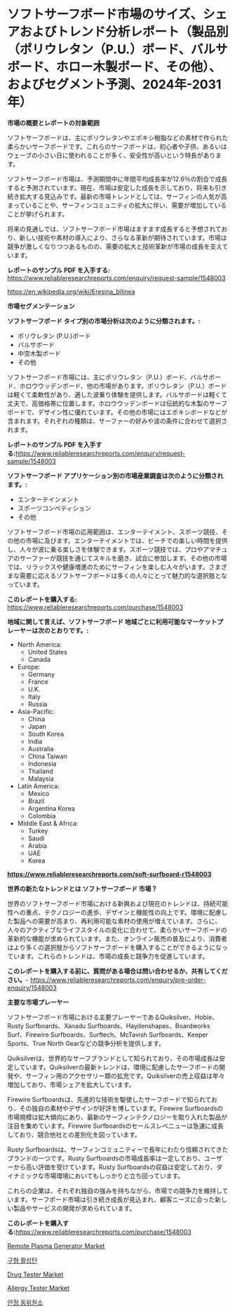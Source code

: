 <p><h1>ソフトサーフボード市場のサイズ、シェアおよびトレンド分析レポート（製品別（ポリウレタン（P.U.）ボード、バルサボード、ホロー木製ボード、その他）、およびセグメント予測、2024年-2031年）</h1></p><p><strong>市場の概要とレポートの対象範囲</strong></p>
<p><p>ソフトサーフボードは、主にポリウレタンやエポキシ樹脂などの素材で作られた柔らかいサーフボードです。これらのサーフボードは、初心者や子供、あるいはウェーブの小さい日に使われることが多く、安全性が高いという特長があります。</p><p>ソフトサーフボード市場は、予測期間中に年間平均成長率が12.6％の割合で成長すると予測されています。現在、市場は安定した成長を示しており、将来も引き続き拡大する見込みです。最新の市場トレンドとしては、サーフィンの人気が高まっていることや、サーフィンコミュニティの拡大に伴い、需要が増加していることが挙げられます。</p><p>将来の見通しでは、ソフトサーフボード市場はますます成長すると予想されており、新しい技術や素材の導入により、さらなる革新が期待されています。市場は競争が激しくなりつつあるものの、需要の拡大と技術革新が市場の成長を支えています。</p></p>
<p><strong>レポートのサンプル PDF を入手する:</strong> <a href="https://www.reliableresearchreports.com/enquiry/request-sample/1548003">https://www.reliableresearchreports.com/enquiry/request-sample/1548003</a></p>
<p><a href="https://en.wikipedia.org/wiki/Eresina_bilinea">https://en.wikipedia.org/wiki/Eresina_bilinea</a></p>
<p><strong>市場セグメンテーション</strong></p>
<p><strong>ソフトサーフボード タイプ別の市場分析は次のように分類されます。:</strong></p>
<p><ul><li>ポリウレタン (P.U.)ボード</li><li>バルサボード</li><li>中空木製ボード</li><li>その他</li></ul></p>
<p><p>ソフトサーフボード市場には、主にポリウレタン（P.U.）ボード、バルサボード、ホロウウッデンボード、他の市場があります。ポリウレタン（P.U.）ボードは軽くて柔軟性があり、適した波乗り体験を提供します。バルサボードは軽くて丈夫で、高価格帯に位置します。ホロウウッデンボードは伝統的な木製のサーフボードで、デザイン性に優れています。その他の市場にはエポキシボードなどが含まれます。それぞれの種類は、サーファーの好みや波の条件に合わせて選択されます。</p></p>
<p><strong>レポートのサンプル PDF を入手する:</strong><a href="https://www.reliableresearchreports.com/enquiry/request-sample/1548003">https://www.reliableresearchreports.com/enquiry/request-sample/1548003</a></p>
<p><strong> ソフトサーフボード アプリケーション別の市場産業調査は次のように分類されます。:</strong></p>
<p><ul><li>エンターテインメント</li><li>スポーツコンペティション</li><li>その他</li></ul></p>
<p><p>ソフトサーフボード市場の応用範囲は、エンターテイメント、スポーツ競技、その他の市場に及びます。エンターテイメントでは、ビーチでの楽しい時間を提供し、人々が波に乗る楽しさを体験できます。スポーツ競技では、プロやアマチュアのサーファーが競技を通じてスキルを磨き、試合に参加します。その他の市場では、リラックスや健康増進のためにサーフィンを楽しむ人々がいます。さまざまな需要に応えるソフトサーフボードは多くの人々にとって魅力的な選択肢となっています。</p></p>
<p><strong>このレポートを購入する:</strong> <a href="https://www.reliableresearchreports.com/purchase/1548003">https://www.reliableresearchreports.com/purchase/1548003</a></p>
<p><strong>地域に関して言えば、ソフトサーフボード 地域ごとに利用可能なマーケットプレーヤーは次のとおりです。:</strong></p>
<p><ul>
    <li>
        North America:
        <ul>
            <li>United States</li>
            <li>Canada</li>
        </ul>
    </li>
    <li>
        Europe:
        <ul>
            <li>Germany</li>
            <li>France</li>
            <li>U.K.</li>
            <li>Italy</li>
            <li>Russia</li>
        </ul>
    </li>
    <li>
        Asia-Pacific:
        <ul>
            <li>China</li>
            <li>Japan</li>
            <li>South Korea</li>
            <li>India</li>
            <li>Australia</li>
            <li>China Taiwan</li>
            <li>Indonesia</li>
            <li>Thailand</li>
            <li>Malaysia</li>
        </ul>
    </li>
    <li>
        Latin America:
        <ul>
            <li>Mexico</li>
            <li>Brazil</li>
            <li>Argentina Korea</li>
            <li>Colombia</li>
        </ul>
    </li>
    <li>
        Middle East & Africa:
        <ul>
            <li>Turkey</li>
            <li>Saudi</li>
            <li>Arabia</li>
            <li>UAE</li>
            <li>Korea</li>
        </ul>
    </li>
    </ul></p>
<p><strong><a href="https://www.reliableresearchreports.com/soft-surfboard-r1548003">https://www.reliableresearchreports.com/soft-surfboard-r1548003</a></strong></p>
<p><strong>世界の新たなトレンドとは ソフトサーフボード 市場？</strong></p>
<p><p>世界のソフトサーフボード市場における新興および現在のトレンドは、持続可能性への重点、テクノロジーの進歩、デザインと機能性の向上です。環境に配慮した製品への需要が高まり、再利用可能な素材の使用が増えています。さらに、人々のアクティブなライフスタイルの変化に合わせて、柔らかいサーフボードの革新的な機能が求められています。また、オンライン販売の普及により、消費者はより多くの選択肢からソフトサーフボードを購入することができるようになっています。これらのトレンドは、市場の成長と競争力を促進しています。</p></p>
<p><strong>このレポートを購入する前に、質問がある場合は問い合わせるか、共有してください。</strong>- <a href="https://www.reliableresearchreports.com/enquiry/pre-order-enquiry/1548003">https://www.reliableresearchreports.com/enquiry/pre-order-enquiry/1548003</a></p>
<p><strong>主要な市場プレーヤー</strong></p>
<p><p>ソフトサーフボード市場における主要プレーヤーであるQuiksilver、Hobie、Rusty Surfboards、Xanadu Surfboards、Haydenshapes、Boardworks Surf、Firewire Surfboards、Surftech、McTavish Surfboards、Keeper Sports、True North Gearなどの競争分析を提供します。 </p><p>Quiksilverは、世界的なサーフブランドとして知られており、その市場成長は安定しています。Quiksilverの最新トレンドは、環境に配慮したサーフボードの開発や、サーフィン用のアクセサリー類の拡充です。Quiksilverの売上収益は年々増加しており、市場シェアを拡大しています。</p><p>Firewire Surfboardsは、先進的な技術を駆使したサーフボードで知られており、その独自の素材やデザインが好評を博しています。Firewire Surfboardsの市場規模は拡大傾向にあり、最新のサーフィンテクノロジーを取り入れた製品が注目を集めています。Firewire Surfboardsのセールスレベニューは急速に成長しており、競合他社との差別化を図っています。</p><p>Rusty Surfboardsは、サーフィンコミュニティーで長年にわたり信頼されてきたブランドの一つです。Rusty Surfboardsの市場成長率は一定しており、ユーザーから高い評価を受けています。Rusty Surfboardsの収益は安定しており、ダイナミックな市場環境においてもしっかりと立ち回っています。</p><p>これらの企業は、それぞれ独自の強みを持ちながら、市場での競争力を維持しています。サーフボード市場は引き続き成長が見込まれ、顧客ニーズに合った新しい製品やサービスの開発が求められています。</p></p>
<p><strong>このレポートを購入する:</strong><a href="https://www.reliableresearchreports.com/purchase/1548003">https://www.reliableresearchreports.com/purchase/1548003</a></p>
<p><p><a href="https://issuu.com/reportprime-2/docs/remote-plasma-generator-market-size-2030.pptx">Remote Plasma Generator Market</a></p><p><a href="https://github.com/Nicolasrown5/Market-Research-Report-List-2/blob/main/614043161942.md">구형 활성탄</a></p><p><a href="https://www.linkedin.com/pulse/drug-tester-market-analysis-report-global-insights-region-hmoue">Drug Tester Market</a></p><p><a href="https://www.linkedin.com/pulse/allergy-tester-market-size-share-trends-analysis-report-jlvqe">Allergy Tester Market</a></p><p><a href="https://github.com/shampaakter36/Market-Research-Report-List-2/blob/main/408508561943.md">안정 동위원소</a></p></p>